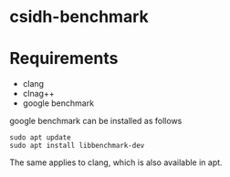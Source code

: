 # csidh-benchmark

# Requirements
- clang
- clnag++
- google benchmark

google benchmark can be installed as follows

```
sudo apt update
sudo apt install libbenchmark-dev
```
The same applies to clang, which is also available in apt.